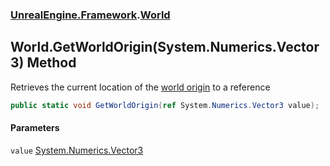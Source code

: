 ### [UnrealEngine.Framework](./UnrealEngine-Framework.md 'UnrealEngine.Framework').[World](./World.md 'UnrealEngine.Framework.World')
## World.GetWorldOrigin(System.Numerics.Vector3) Method
Retrieves the current location of the <a href="https://docs.unrealengine.com/en-US/Engine/LevelStreaming/WorldBrowser/index.html">world origin</a> to a reference  
```csharp
public static void GetWorldOrigin(ref System.Numerics.Vector3 value);
```
#### Parameters
<a name='UnrealEngine-Framework-World-GetWorldOrigin(System-Numerics-Vector3)-value'></a>
`value` [System.Numerics.Vector3](https://docs.microsoft.com/en-us/dotnet/api/System.Numerics.Vector3 'System.Numerics.Vector3')  
  
